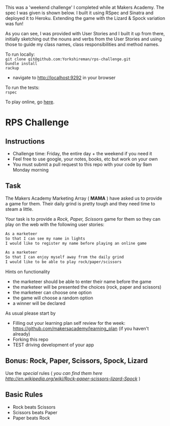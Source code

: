 This was a 'weekend challenge' I completed while at Makers Academy. The spec I was given is shown below. I built it using RSpec and Sinatra and deployed it to Heroku.  Extending the game with the Lizard & Spock variation was fun!  

As you can see, I was provided with User Stories and I built it up from there, initially sketching out the nouns and verbs from the User Stories and using those to guide my class names, class responsibilities and method names.  

To run locally:  
`git clone git@github.com:Yorkshireman/rps-challenge.git`  
`bundle install`  
`rackup`  
- navigate to [http://localhost:9292](http://localhost:9292) in your browser  

To run the tests:  
`rspec`  

To play online, go [here](https://rockpaperscissors-ruby.herokuapp.com/).

# RPS Challenge

Instructions
-------
* Challenge time: Friday, the entire day + the weekend if you need it
* Feel free to use google, your notes, books, etc but work on your own
* You must submit a pull request to this repo with your code by 9am Monday morning

Task 
----
  
The Makers Academy Marketing Array ( **MAMA** ) have asked us to provide a game for them. Their daily grind is pretty tough and they need time to steam a little.

Your task is to provide a _Rock, Paper, Scissors_ game for them so they can play on the web with the following user stories:

```sh
As a marketeer
So that I can see my name in lights
I would like to register my name before playing an online game

As a marketeer
So that I can enjoy myself away from the daily grind
I would like to be able to play rock/paper/scissors
```

Hints on functionality

- the marketeer should be able to enter their name before the game
- the marketeer will be presented the choices (rock, paper and scissors)
- the marketeer can choose one option
- the game will choose a random option
- a winner will be declared


As usual please start by

* Filling out your learning plan self review for the week: https://github.com/makersacademy/learning_plan (if you haven't already)
* Forking this repo
* TEST driving development of your app

## Bonus: Rock, Paper, Scissors, Spock, Lizard

Use the _special_ rules ( _you can find them here http://en.wikipedia.org/wiki/Rock-paper-scissors-lizard-Spock_ )

## Basic Rules

- Rock beats Scissors
- Scissors beats Paper
- Paper beats Rock
